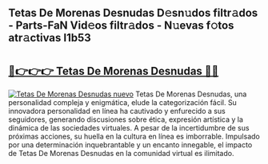 ## Tetas De Morenas Desnudas D𝚎sn𝚞dos filtr𝚊dos - Parts-FaN Vid𝚎os filtr𝚊dos - N𝚞evas f𝚘tos atr𝚊ctivas I1b53

# <h2><a href="http://mb11dbh.tromn.icu/?c=Tetas+De+Morenas+Desnudas">🔗👉👉👉 Tetas De Morenas Desnudas 🔗🔗</a></h2>

[![Tetas De Morenas Desnudas nuevo](https://i.imgur.com/pEAQMta.gif)](http://mb11dbh.tromn.icu/?c=Tetas+De+Morenas+Desnudas)
Tetas De Morenas Desnudas, una personalidad compleja y enigmática, elude la categorización fácil. Su innovadora personalidad en línea ha cautivado y enfurecido a sus seguidores, generando discusiones sobre ética, expresión artística y la dinámica de las sociedades virtuales. A pesar de la incertidumbre de sus próximas acciones, su huella en la cultura en línea es imborrable. Impulsado por una determinación inquebrantable y un encanto innegable, el impacto de Tetas De Morenas Desnudas en la comunidad virtual es ilimitado.
